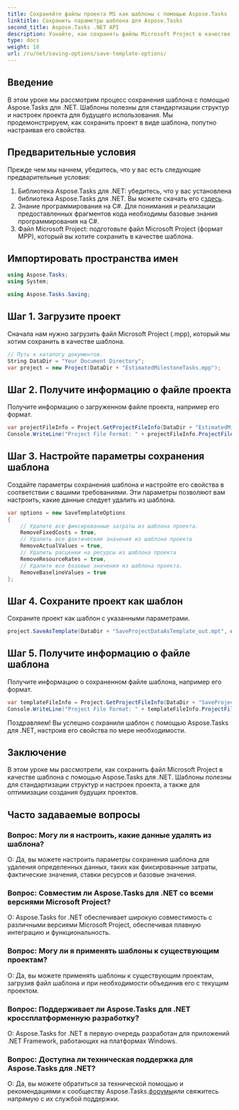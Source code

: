 ```yaml
---
title: Сохраняйте файлы проекта MS как шаблоны с помощью Aspose.Tasks
linktitle: Сохранить параметры шаблона для Aspose.Tasks
second_title: Aspose.Tasks .NET API
description: Узнайте, как сохранять файлы Microsoft Project в качестве шаблонов с помощью Aspose.Tasks для .NET. Настройте параметры шаблона для оптимизации управления проектами.
type: docs
weight: 18
url: /ru/net/saving-options/save-template-options/
---
```

## Введение
В этом уроке мы рассмотрим процесс сохранения шаблона с помощью Aspose.Tasks для .NET. Шаблоны полезны для стандартизации структур и настроек проекта для будущего использования. Мы продемонстрируем, как сохранить проект в виде шаблона, попутно настраивая его свойства.
## Предварительные условия
Прежде чем мы начнем, убедитесь, что у вас есть следующие предварительные условия:
1.  Библиотека Aspose.Tasks для .NET: убедитесь, что у вас установлена библиотека Aspose.Tasks для .NET. Вы можете скачать его с[здесь](https://releases.aspose.com/tasks/net/).
2. Знание программирования на C#. Для понимания и реализации предоставленных фрагментов кода необходимы базовые знания программирования на C#.
3. Файл Microsoft Project: подготовьте файл Microsoft Project (формат MPP), который вы хотите сохранить в качестве шаблона.

## Импортировать пространства имен
```csharp
using Aspose.Tasks;
using System;

using Aspose.Tasks.Saving;
```
## Шаг 1. Загрузите проект
Сначала нам нужно загрузить файл Microsoft Project (.mpp), который мы хотим сохранить в качестве шаблона.
```csharp
// Путь к каталогу документов.
String DataDir = "Your Document Directory";
var project = new Project(DataDir + "EstimatedMilestoneTasks.mpp");
```
## Шаг 2. Получите информацию о файле проекта
Получите информацию о загруженном файле проекта, например его формат.
```csharp
var projectFileInfo = Project.GetProjectFileInfo(DataDir + "EstimatedMilestoneTasks.mpp");
Console.WriteLine("Project File Format: " + projectFileInfo.ProjectFileFormat);
```
## Шаг 3. Настройте параметры сохранения шаблона
Создайте параметры сохранения шаблона и настройте его свойства в соответствии с вашими требованиями. Эти параметры позволяют вам настроить, какие данные следует удалить из шаблона.
```csharp
var options = new SaveTemplateOptions
{
	// Удалите все фиксированные затраты из шаблона проекта.
	RemoveFixedCosts = true,
	// Удалить все фактические значения из шаблона проекта
	RemoveActualValues = true,
	// Удалить расценки на ресурсы из шаблона проекта
	RemoveResourceRates = true,
	// Удалите все базовые значения из шаблона проекта.
	RemoveBaselineValues = true
};
```
## Шаг 4. Сохраните проект как шаблон
Сохраните проект как шаблон с указанными параметрами.
```csharp
project.SaveAsTemplate(DataDir + "SaveProjectDataAsTemplate_out.mpt", options);
```
## Шаг 5. Получите информацию о файле шаблона
Получите информацию о сохраненном файле шаблона, например его формат.
```csharp
var templateFileInfo = Project.GetProjectFileInfo(DataDir + "SaveProjectDataAsTemplate_out.mpt");
Console.WriteLine("Project File Format: " + templateFileInfo.ProjectFileFormat);
```
Поздравляем! Вы успешно сохранили шаблон с помощью Aspose.Tasks для .NET, настроив его свойства по мере необходимости.

## Заключение
В этом уроке мы рассмотрели, как сохранить файл Microsoft Project в качестве шаблона с помощью Aspose.Tasks для .NET. Шаблоны полезны для стандартизации структур и настроек проекта, а также для оптимизации создания будущих проектов.
## Часто задаваемые вопросы
### Вопрос: Могу ли я настроить, какие данные удалять из шаблона?
О: Да, вы можете настроить параметры сохранения шаблона для удаления определенных данных, таких как фиксированные затраты, фактические значения, ставки ресурсов и базовые значения.
### Вопрос: Совместим ли Aspose.Tasks для .NET со всеми версиями Microsoft Project?
О: Aspose.Tasks for .NET обеспечивает широкую совместимость с различными версиями Microsoft Project, обеспечивая плавную интеграцию и функциональность.
### Вопрос: Могу ли я применять шаблоны к существующим проектам?
О: Да, вы можете применять шаблоны к существующим проектам, загрузив файл шаблона и при необходимости объединив его с текущим проектом.
### Вопрос: Поддерживает ли Aspose.Tasks для .NET кроссплатформенную разработку?
О: Aspose.Tasks for .NET в первую очередь разработан для приложений .NET Framework, работающих на платформах Windows.
### Вопрос: Доступна ли техническая поддержка для Aspose.Tasks для .NET?
 О: Да, вы можете обратиться за технической помощью и рекомендациями к сообществу Aspose.Tasks.[форумы](https://forum.aspose.com/c/tasks/15)или свяжитесь напрямую с их службой поддержки.